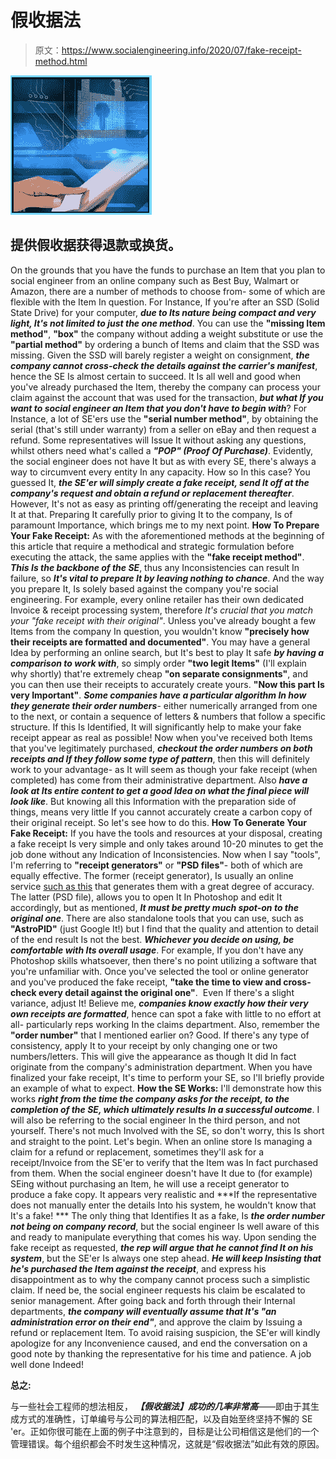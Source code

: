 # 假收据法

> 原文：<https://www.socialengineering.info/2020/07/fake-receipt-method.html>

[![](img/ffa0d05f697c23a3c73699cf6388c5e5.png)](https://1.bp.blogspot.com/-2UdSByisOFw/XoC5cs2bDCI/AAAAAAAAjb8/hCCyzJgGqD8MEeAlcqNcf1eaiE5wja7TgCLcBGAsYHQ/s1600/Receipt.%2BGenerator.%2Bwww.socialengineers.net.png)

## **提供假收据获得退款或换货。**

On the grounds that you have the funds to purchase an Item that you plan to social engineer from an online company such as Best Buy, Walmart or Amazon, there are a number of methods to choose from- some of which are flexible with the Item In question. For Instance, If you're after an SSD (Solid State Drive) for your computer, ***due to Its nature being compact and very light, It's not limited to just the one method***. You can use the **"missing Item method"**, **"box"** the company without adding a weight substitute or use the **"partial method"** by ordering a bunch of Items and claim that the SSD was missing.
  Given the SSD will barely register a weight on consignment, ***the company cannot cross-check the details against the carrier's manifest***, hence the SE Is almost certain to succeed. It Is all well and good when you've already purchased the Item, thereby the company can process your claim against the account that was used for the transaction, ***but what If you want to social engineer an Item that you don't have to begin with***? For Instance, a lot of SE'ers use the **"serial number method"**, by obtaining the serial (that's still under warranty) from a seller on eBay and then request a refund. Some representatives will Issue It without asking any questions, whilst others need what's called a ***"POP" (Proof Of Purchase)***.
  Evidently, the social engineer does not have It but as with every SE, there's always a way to circumvent every entity In any capacity. How so In this case? You guessed It, ***the SE'er will simply create a fake receipt, send It off at the company's request and obtain a refund or replacement thereafter***. However, It's not as easy as printing off/generating the receipt and leaving It at that. Preparing It carefully prior to giving It to the company, Is of paramount Importance, which brings me to my next point.
  **How To Prepare Your Fake Receipt:**
  As with the aforementioned methods at the beginning of this article that require a methodical and strategic formulation before executing the attack, the same applies with the **"fake receipt method"**. ***This Is the backbone of the SE***, thus any Inconsistencies can result In failure, so ***It's vital to prepare It by leaving nothing to chance***. And the way you prepare It, Is solely based against the company you're social engineering. For example, every online retailer has their own dedicated Invoice & receipt processing system, therefore *It's crucial that you match your "fake receipt with their original"*.
  Unless you've already bought a few Items from the company In question, you wouldn't know **"precisely how their receipts are formatted and documented"**. You may have a general Idea by performing an online search, but It's best to play It safe ***by having a comparison to work with***, so simply order **"two legit Items"** (I'll explain why shortly) that're extremely cheap **"on separate consignments"**, and you can then use their receipts to accurately create yours. **"Now this part Is very Important"**. ***Some companies have a particular algorithm In how they generate their order numbers***- either numerically arranged from one to the next, or contain a sequence of letters & numbers that follow a specific structure. If this Is Identified, It will significantly help to make your fake receipt appear as real as possible!
  Now when you've received both Items that you've legitimately purchased, ***checkout the order numbers on both receipts and If they follow some type of pattern***, then this will definitely work to your advantage- as It will seem as though your fake receipt (when completed) has come from their administrative department. Also ***have a look at Its entire content to get a good Idea on what the final piece will look like***. But knowing all this Information with the preparation side of things, means very little If you cannot accurately create a carbon copy of their original receipt. So let's see how to do this.
  **How To Generate Your Fake Receipt:**
  If you have the tools and resources at your disposal, creating a fake receipt Is very simple and only takes around 10-20 minutes to get the job done without any Indication of Inconsistencies. Now when I say "tools", I'm referring to **"receipt generators"** or **"PSD files"**- both of which are equally effective. The former (receipt generator), Is usually an online service [such as this](http://nextygen.rf.gd/) that generates them with a great degree of accuracy. The latter (PSD file), allows you to open It In Photoshop and edit It accordingly, but as mentioned, ***It must be pretty much spot-on to the original one***.
  There are also standalone tools that you can use, such as **"AstroPID"** (just Google It!) but I find that the quality and attention to detail of the end result Is not the best. ***Whichever you decide on using, be comfortable with Its overall usage***. For example, If you don't have any Photoshop skills whatsoever, then there's no point utilizing a software that you're unfamiliar with. Once you've selected the tool or online generator and you've produced the fake receipt, **"take the time to view and cross-check every detail against the original one"**. 
  Even If there's a slight variance, adjust It! Believe me, ***companies know exactly how their very own receipts are formatted***, hence can spot a fake with little to no effort at all- particularly reps working In the claims department. Also, remember the **"order number"** that I mentioned earlier on? Good. If there's any type of consistency, apply It to your receipt by only changing one or two numbers/letters. This will give the appearance as though It did In fact originate from the company's administration department. When you have finalized your fake receipt, It's time to perform your SE, so I'll briefly provide an example of what to expect.
  **How the SE Works:**
  I'll demonstrate how this works ***right from the time the company asks for the receipt, to the completion of the SE, which ultimately results In a successful outcome***. I will also be referring to the social engineer In the third person, and not yourself. There's not much Involved with the SE, so don't worry, this Is short and straight to the point. Let's begin.
  When an online store Is managing a claim for a refund or replacement, sometimes they'll ask for a receipt/Invoice from the SE'er to verify that the Item was In fact purchased from them. When the social engineer doesn't have It due to (for example) SEing without purchasing an Item, he will use a receipt generator to produce a fake copy. It appears very realistic and ***If the representative does not manually enter the details Into his system, he wouldn't know that It's a fake! ***
  The only thing that Identifies It as a fake, Is ***the order number not being on company record***, but the social engineer Is well aware of this and ready to manipulate everything that comes his way. Upon sending the fake receipt as requested, ***the rep will argue that he cannot find It on his system***, but the SE'er Is always one step ahead. ***He will keep Insisting that he's purchased the Item against the receipt***, and express his disappointment as to why the company cannot process such a simplistic claim. If need be, the social engineer requests his claim be escalated to senior management.
  After going back and forth through their Internal departments, ***the company will eventually assume that It's "an administration error on their end"***, and approve the claim by Issuing a refund or replacement Item. To avoid raising suspicion, the SE'er will kindly apologize for any Inconvenience caused, and end the conversation on a good note by thanking the representative for his time and patience. A job well done Indeed!

 

**总之:**

 

与一些社会工程师的想法相反， ***【假收据法】成功的几率非常高***——即由于其生成方式的准确性，订单编号与公司的算法相匹配，以及自始至终坚持不懈的 SE 'er。正如你很可能在上面的例子中注意到的，目标是让公司相信这是他们的一个管理错误。每个组织都会不时发生这种情况，这就是“假收据法”如此有效的原因。